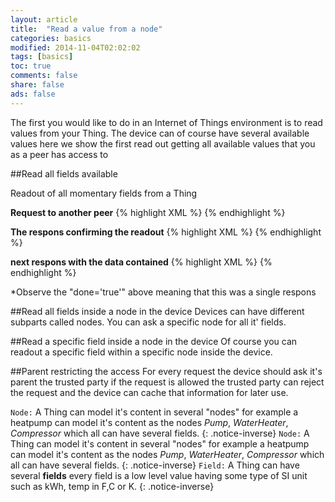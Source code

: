 ```yaml
---
layout: article
title:  "Read a value from a node"
categories: basics
modified: 2014-11-04T02:02:02
tags: [basics]
toc: true
comments: false
share: false
ads: false
---
```


The first you would like to do in an Internet of Things environment is to read values from your Thing. The device can of course have several available values here we show the first read out getting all available values that you as a peer has access to 

##Read all fields available

Readout of all momentary fields from a Thing 

**Request to another peer**
{% highlight XML %}
<iq type='get'
       from='client@clayster.com/amr'
       to='device@clayster.com'
       id='S0001'>
      <req xmlns='urn:xmpp:iot:sensordata' seqnr='1' momentary='true'/>
   </iq>
{% endhighlight %}

**The respons confirming the readout**
{% highlight XML %}
<iq type='result'
       from='device@clayster.com'
       to='client@clayster.com/amr'
       id='S0001'>
      <accepted xmlns='urn:xmpp:iot:sensordata' seqnr='1'/>
   </iq>
{% endhighlight %}

**next respons with the data contained**
{% highlight XML %}
 <message from='device@clayster.com'
            to='client@clayster.com/amr'>
      <fields xmlns='urn:xmpp:iot:sensordata' seqnr='1' done='true'>
         <node nodeId='Device01'>
            <timestamp value='2013-03-07T16:24:30'>
               <numeric name='Temperature' momentary='true' automaticReadout='true' value='23.4' unit='°C'/>
			   <numeric name='load level' momentary='true' automaticReadout='true' value='75' unit='%'/> 
            </timestamp>
         </node>
      </fields>
   </message>
{% endhighlight %}

*Observe the "done='true'" above meaning that this was a single respons


##Read all fields inside a node in the device
Devices can have different subparts called nodes. You can ask a specific node for all it' fields.

##Read a specific field inside a node in the device
Of course you can readout a specific field within a specific node inside the device.

##Parent restricting the access
For every request the device should ask it's parent the trusted party if the request is allowed the trusted party can reject the request and the device can cache that information for later use.


`Node:` A Thing can model it's content in several "nodes" for example a heatpump can model it's content as the nodes *Pump*, *WaterHeater*, *Compressor* which all can have several fields. 
{: .notice-inverse}
`Node:` A Thing can model it's content in several "nodes" for example a heatpump can model it's content as the nodes *Pump*, *WaterHeater*, *Compressor* which all can have several fields. 
{: .notice-inverse}
`Field:` A Thing can have several **fields** every field is a low level value having some type of SI unit such as kWh, temp in F,C or K. 
{: .notice-inverse}


[pidgin-ex]: http://im.about.com/od/imfornewusers/ss/pidgin-account-adding-contacts.htm

